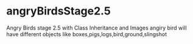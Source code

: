 # angryBirdsStage2.5
Angry Birds stage 2.5 with Class Inheritance and Images
angiry bird will have different objects like boxes,pigs,logs,bird,ground,slingshot 
